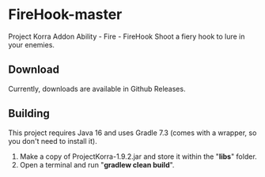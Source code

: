 # FireHook-master
Project Korra Addon Ability - Fire - FireHook 
Shoot a fiery hook to lure in your enemies. 
## Download
Currently, downloads are available in Github Releases.
## Building
This project requires Java 16 and uses Gradle 7.3 (comes with a wrapper, so you don't need to install it). 
1. Make a copy of ProjectKorra-1.9.2.jar and store it within the "**libs**" folder.
2. Open a terminal and run "**gradlew clean build**".
